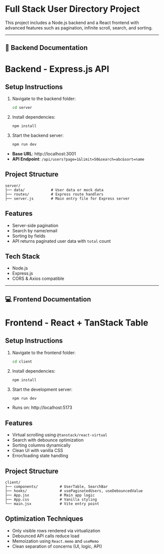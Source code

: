 # Full Stack User Directory Project

This project includes a Node.js backend and a React frontend with advanced features such as pagination, infinite scroll, search, and sorting.

---

## 🔧 Backend Documentation

# Backend - Express.js API

## Setup Instructions

1. Navigate to the backend folder:
   ```bash
   cd server
   ```

2. Install dependencies:
   ```bash
   npm install
   ```

3. Start the backend server:
   ```bash
   npm run dev
   ```

- **Base URL**: http://localhost:3001
- **API Endpoint**: `/api/users?page=1&limit=50&search=abc&sort=name`

## Project Structure

```
server/
├── data/            # User data or mock data
├── routes/          # Express route handlers
├── server.js        # Main entry file for Express server
```

## Features

- Server-side pagination
- Search by name/email
- Sorting by fields
- API returns paginated user data with `total` count

## Tech Stack

- Node.js
- Express.js
- CORS & Axios compatible

---

## 💻 Frontend Documentation

# Frontend - React + TanStack Table

## Setup Instructions

1. Navigate to the frontend folder:
   ```bash
   cd client
   ```

2. Install dependencies:
   ```bash
   npm install
   ```

3. Start the development server:
   ```bash
   npm run dev
   ```

- Runs on: http://localhost:5173

## Features

- Virtual scrolling using `@tanstack/react-virtual`
- Search with debounce optimization
- Sorting columns dynamically
- Clean UI with vanilla CSS
- Error/loading state handling

## Project Structure

```
client/
├── components/          # UserTable, SearchBar
├── hooks/               # usePaginatedUsers, useDebouncedValue
├── App.jsx              # Main app logic
├── App.css              # Vanilla styling
└── main.jsx             # Vite entry point
```

## Optimization Techniques

- Only visible rows rendered via virtualization
- Debounced API calls reduce load
- Memoization using `React.memo` and `useMemo`
- Clean separation of concerns (UI, logic, API)

